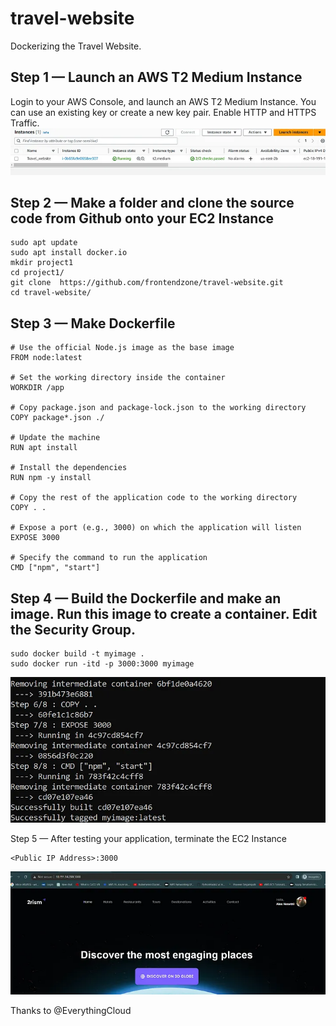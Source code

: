 # travel-website

Dockerizing the Travel Website. 

## Step 1 — Launch an AWS T2 Medium Instance
Login to your AWS Console, and launch an AWS T2 Medium Instance. You can use an existing key or create a new key pair. Enable HTTP and HTTPS Traffic.
![ec2](1.png)

## Step 2 — Make a folder and clone the source code from Github onto your EC2 Instance
```
sudo apt update
sudo apt install docker.io
mkdir project1
cd project1/
git clone  https://github.com/frontendzone/travel-website.git
cd travel-website/
```

## Step 3 — Make Dockerfile
```
# Use the official Node.js image as the base image
FROM node:latest

# Set the working directory inside the container
WORKDIR /app

# Copy package.json and package-lock.json to the working directory
COPY package*.json ./

# Update the machine
RUN apt install

# Install the dependencies
RUN npm -y install

# Copy the rest of the application code to the working directory
COPY . .

# Expose a port (e.g., 3000) on which the application will listen
EXPOSE 3000

# Specify the command to run the application
CMD ["npm", "start"]
```

## Step 4 — Build the Dockerfile and make an image. Run this image to create a container. Edit the Security Group.

```
sudo docker build -t myimage .
sudo docker run -itd -p 3000:3000 myimage
```

![steps](2.png)

Step 5 — After testing your application, terminate the EC2 Instance
```
<Public IP Address>:3000
```

![website](3.png)

Thanks to @EverythingCloud
